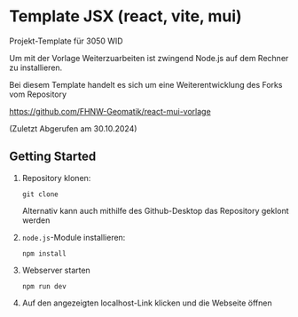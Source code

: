 # Template JSX (react, vite, mui)

Projekt-Template für 3050 WID

Um mit der Vorlage Weiterzuarbeiten ist zwingend Node.js auf dem Rechner zu installieren.

Bei diesem Template handelt es sich um eine Weiterentwicklung des Forks vom Repository

<https://github.com/FHNW-Geomatik/react-mui-vorlage>

(Zuletzt Abgerufen am 30.10.2024)

## Getting Started

1. Repository klonen:
   ```
   git clone
   ```
   Alternativ kann auch mithilfe des Github-Desktop das Repository geklont werden
2. `node.js`-Module installieren:
   ```
   npm install
   ```
3. Webserver starten

   ```
   npm run dev
   ```

4. Auf den angezeigten localhost-Link klicken und die Webseite öffnen
